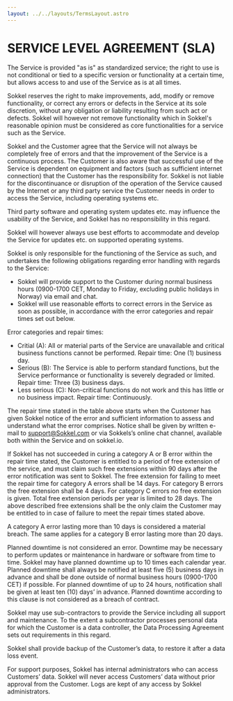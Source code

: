 ```yaml
---
layout: ../../layouts/TermsLayout.astro
---
```


# SERVICE LEVEL AGREEMENT (SLA)

The Service is provided "as is" as standardized service; the right to use is not
conditional or tied to a specific version or functionality at a certain time,
but allows access to and use of the Service as is at all times.

Sokkel reserves the right to make improvements, add, modify or remove
functionality, or correct any errors or defects in the Service at its sole
discretion, without any obligation or liability resulting from such act or
defects. Sokkel will however not remove functionality which in Sokkel's
reasonable opinion must be considered as core functionalities for a service such
as the Service.

Sokkel and the Customer agree that the Service will not always be completely
free of errors and that the improvement of the Service is a continuous process.
The Customer is also aware that successful use of the Service is dependent on
equipment and factors (such as sufficient internet connection) that the Customer
has the responsibility for. Sokkel is not liable for the discontinuance or
disruption of the operation of the Service caused by the Internet or any third
party service the Customer needs in order to access the Service, including
operating systems etc.

Third party software and operating system updates etc. may influence the
usability of the Service, and Sokkel has no responsibility in this regard.

Sokkel will however always use best efforts to accommodate and develop the
Service for updates etc. on supported operating systems.

Sokkel is only responsible for the functioning of the Service as such, and
undertakes the following obligations regarding error handling with regards to
the Service:

- Sokkel will provide support to the Customer during normal business hours
  (0900-1700 CET, Monday to Friday, excluding public holidays in Norway) via
  email and chat.
- Sokkel will use reasonable efforts to correct errors in the Service as soon as
  possible, in accordance with the error categories and repair times set out
  below.

Error categories and repair times:

- Critial (A): All or material parts of the Service are unavailable and critical
  business functions cannot be performed. Repair time: One (1) business day.
- Serious (B): The Service is able to perform standard functions, but the
  Service performance or functionality is severely degraded or limited. Repair
  time: Three (3) business days.
- Less serious (C): Non-critical functions do not work and this has little or no
  business impact. Repair time: Continuously.

The repair time stated in the table above starts when the Customer has given
Sokkel notice of the error and sufficient information to assess and understand
what the error comprises. Notice shall be given by written e-mail to
support@Sokkel.com or via Sokkels’s online chat channel, available both within
the Service and on sokkel.io.

If Sokkel has not succeeded in curing a category A or B error within the repair
time stated, the Customer is entitled to a period of free extension of the
service, and must claim such free extensions within 90 days after the error
notification was sent to Sokkel. The free extension for failing to meet the
repair time for category A errors shall be 14 days. For category B errors the
free extension shall be 4 days. For category C errors no free extension is
given. Total free extension periods per year is limited to 28 days. The above
described free extensions shall be the only claim the Customer may be entitled
to in case of failure to meet the repair times stated above.

A category A error lasting more than 10 days is considered a material breach.
The same applies for a category B error lasting more than 20 days.

Planned downtime is not considered an error. Downtime may be necessary to
perform updates or maintenance in hardware or software from time to time. Sokkel
may have planned downtime up to 10 times each calendar year. Planned downtime
shall always be notified at least five (5) business days in advance and shall be
done outside of normal business hours (0900-1700 CET) if possible. For planned
downtime of up to 24 hours, notification shall be given at least ten (10) days’
in advance. Planned downtime according to this clause is not considered as a
breach of contract.

Sokkel may use sub-contractors to provide the Service including all support and
maintenance. To the extent a subcontractor processes personal data for which the
Customer is a data controller, the Data Processing Agreement sets out
requirements in this regard.

Sokkel shall provide backup of the Customer’s data, to restore it after a data
loss event.

For support purposes, Sokkel has internal administrators who can access
Customers’ data. Sokkel will never access Customers’ data without prior approval
from the Customer. Logs are kept of any access by Sokkel administrators.
